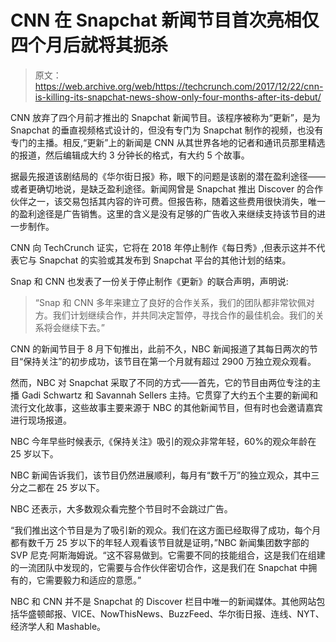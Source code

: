 # CNN 在 Snapchat 新闻节目首次亮相仅四个月后就将其扼杀 

> 原文：<https://web.archive.org/web/https://techcrunch.com/2017/12/22/cnn-is-killing-its-snapchat-news-show-only-four-months-after-its-debut/>

CNN 放弃了四个月前才推出的 Snapchat 新闻节目。该程序被称为“更新”，是为 Snapchat 的垂直视频格式设计的，但没有专门为 Snapchat 制作的视频，也没有专门的主播。相反,“更新”上的新闻是 CNN 从其世界各地的记者和通讯员那里精选的报道，然后编辑成大约 3 分钟长的格式，有大约 5 个故事。

据最先报道该剧结局的《华尔街日报》称，眼下的问题是该剧的潜在盈利途径——或者更确切地说，是缺乏盈利途径。新闻网曾是 Snapchat 推出 Discover 的合作伙伴之一，该交易包括其内容的许可费。但报告称，随着这些费用很快消失，唯一的盈利途径是广告销售。这里的含义是没有足够的广告收入来继续支持该节目的进一步制作。

CNN 向 TechCrunch 证实，它将在 2018 年停止制作《每日秀》,但表示这并不代表它与 Snapchat 的实验或其发布到 Snapchat 平台的其他计划的结束。

Snap 和 CNN 也发表了一份关于停止制作《更新》的联合声明，声明说:

> “Snap 和 CNN 多年来建立了良好的合作关系，我们的团队都非常钦佩对方。我们计划继续合作，并共同决定暂停，寻找合作的最佳机会。我们的关系将会继续下去。”

CNN 的新闻节目于 8 月下旬推出，此前不久，NBC 新闻报道了其每日两次的节目“保持关注”的初步成功，该节目在第一个月就有超过 2900 万独立观众观看。

然而，NBC 对 Snapchat 采取了不同的方式——首先，它的节目由两位专注的主播 Gadi Schwartz 和 Savannah Sellers 主持。它贯穿了大约五个主要的新闻和流行文化故事，这些故事主要来源于 NBC 的其他新闻节目，但有时也会邀请嘉宾进行现场报道。

NBC 今年早些时候表示,《保持关注》吸引的观众非常年轻，60%的观众年龄在 25 岁以下。

NBC 新闻告诉我们，该节目仍然进展顺利，每月有“数千万”的独立观众，其中三分之二都在 25 岁以下。

NBC 还表示，大多数观众看完整个节目时不会跳过广告。

“我们推出这个节目是为了吸引新的观众。我们在这方面已经取得了成功，每个月都有数千万 25 岁以下的年轻人观看该节目就是证明，”NBC 新闻集团数字部的 SVP 尼克·阿斯海姆说。“这不容易做到。它需要不同的技能组合，这是我们在组建的一流团队中发现的，它需要与合作伙伴密切合作，这是我们在 Snapchat 中拥有的，它需要毅力和适应的意愿。”

NBC 和 CNN 并不是 Snapchat 的 Discover 栏目中唯一的新闻媒体。其他网站包括华盛顿邮报、VICE、NowThisNews、BuzzFeed、华尔街日报、连线、NYT、经济学人和 Mashable。